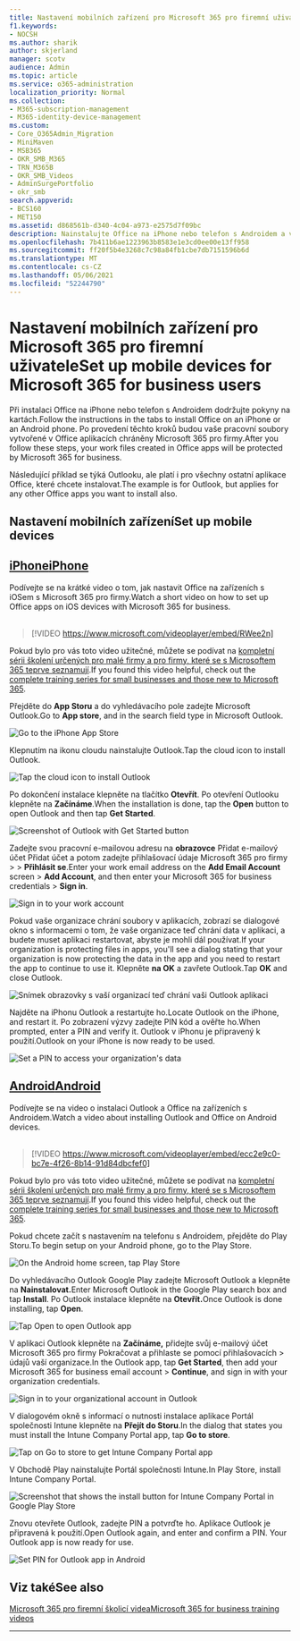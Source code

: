 ```yaml
---
title: Nastavení mobilních zařízení pro Microsoft 365 pro firemní uživatele
f1.keywords:
- NOCSH
ms.author: sharik
author: skjerland
manager: scotv
audience: Admin
ms.topic: article
ms.service: o365-administration
localization_priority: Normal
ms.collection:
- M365-subscription-management
- M365-identity-device-management
ms.custom:
- Core_O365Admin_Migration
- MiniMaven
- MSB365
- OKR_SMB_M365
- TRN_M365B
- OKR_SMB_Videos
- AdminSurgePortfolio
- okr_smb
search.appverid:
- BCS160
- MET150
ms.assetid: d868561b-d340-4c04-a973-e2575d7f09bc
description: Nainstalujte Office na iPhone nebo telefon s Androidem a vaše pracovní soubory v Office aplikacích budou chráněné Microsoft 365 pro firmy.
ms.openlocfilehash: 7b411b6ae1223963b8583e1e3cd0ee00e13ff958
ms.sourcegitcommit: ff20f5b4e3268c7c98a84fb1cbe7db7151596b6d
ms.translationtype: MT
ms.contentlocale: cs-CZ
ms.lasthandoff: 05/06/2021
ms.locfileid: "52244790"
---
```

# <a name="set-up-mobile-devices-for-microsoft-365-for-business-users"></a><span data-ttu-id="c45d8-103">Nastavení mobilních zařízení pro Microsoft 365 pro firemní uživatele</span><span class="sxs-lookup"><span data-stu-id="c45d8-103">Set up mobile devices for Microsoft 365 for business users</span></span>

<span data-ttu-id="c45d8-104">Při instalaci Office na iPhone nebo telefon s Androidem dodržujte pokyny na kartách.</span><span class="sxs-lookup"><span data-stu-id="c45d8-104">Follow the instructions in the tabs to install Office on an iPhone or an Android phone.</span></span> <span data-ttu-id="c45d8-105">Po provedení těchto kroků budou vaše pracovní soubory vytvořené v Office aplikacích chráněny Microsoft 365 pro firmy.</span><span class="sxs-lookup"><span data-stu-id="c45d8-105">After you follow these steps, your work files created in Office apps will be protected by Microsoft 365 for business.</span></span>

<span data-ttu-id="c45d8-106">Následující příklad se týká Outlooku, ale platí i pro všechny ostatní aplikace Office, které chcete instalovat.</span><span class="sxs-lookup"><span data-stu-id="c45d8-106">The example is for Outlook, but applies for any other Office apps you want to install also.</span></span>
  
## <a name="set-up-mobile-devices"></a><span data-ttu-id="c45d8-107">Nastavení mobilních zařízení</span><span class="sxs-lookup"><span data-stu-id="c45d8-107">Set up mobile devices</span></span>

## <a name="iphone"></a>[<span data-ttu-id="c45d8-108">iPhone</span><span class="sxs-lookup"><span data-stu-id="c45d8-108">iPhone</span></span>](#tab/iPhone)
  
<span data-ttu-id="c45d8-109">Podívejte se na krátké video o tom, jak nastavit Office na zařízeních s iOSem s Microsoft 365 pro firmy.</span><span class="sxs-lookup"><span data-stu-id="c45d8-109">Watch a short video on how to set up Office apps on iOS devices with Microsoft 365 for business.</span></span><br><br>

> [!VIDEO https://www.microsoft.com/videoplayer/embed/RWee2n] 

<span data-ttu-id="c45d8-110">Pokud bylo pro vás toto video užitečné, můžete se podívat na [kompletní sérii školení určených pro malé firmy a pro firmy, které se s Microsoftem 365 teprve seznamují](../business-video/index.yml).</span><span class="sxs-lookup"><span data-stu-id="c45d8-110">If you found this video helpful, check out the [complete training series for small businesses and those new to Microsoft 365](../business-video/index.yml).</span></span>

<span data-ttu-id="c45d8-111">Přejděte do **App Storu** a do vyhledávacího pole zadejte Microsoft Outlook.</span><span class="sxs-lookup"><span data-stu-id="c45d8-111">Go to **App store**, and in the search field type in Microsoft Outlook.</span></span>
  
![Go to the iPhone App Store](../media/886913de-76e5-4883-8ed0-4eb3ec06188f.png)
  
<span data-ttu-id="c45d8-113">Klepnutím na ikonu cloudu nainstalujte Outlook.</span><span class="sxs-lookup"><span data-stu-id="c45d8-113">Tap the cloud icon to install Outlook.</span></span>
  
![Tap the cloud icon to install Outlook](../media/665e1620-948a-4ab8-b914-dca49530142c.png)
  
<span data-ttu-id="c45d8-115">Po dokončení instalace klepněte na tlačítko **Otevřít**. Po otevření Outlooku klepněte na **Začínáme**.</span><span class="sxs-lookup"><span data-stu-id="c45d8-115">When the installation is done, tap the **Open** button to open Outlook and then tap **Get Started**.</span></span>
  
![Screenshot of Outlook with Get Started button](../media/005bedec-ae50-4d75-b3bb-e7cef9e2561c.png)
  
<span data-ttu-id="c45d8-117">Zadejte svou pracovní e-mailovou adresu na **obrazovce** Přidat e-mailový účet Přidat účet a potom zadejte přihlašovací údaje Microsoft 365 pro firmy \>  \> **Přihlásit se**.</span><span class="sxs-lookup"><span data-stu-id="c45d8-117">Enter your work email address on the **Add Email Account** screen \> **Add Account**, and then enter your Microsoft 365 for business credentials \> **Sign in**.</span></span>
  
![Sign in to your work account](../media/3cef1fb5-7bec-4d3d-8542-872b731ce19f.png)
  
<span data-ttu-id="c45d8-119">Pokud vaše organizace chrání soubory v aplikacích, zobrazí se dialogové okno s informacemi o tom, že vaše organizace teď chrání data v aplikaci, a budete muset aplikaci restartovat, abyste je mohli dál používat.</span><span class="sxs-lookup"><span data-stu-id="c45d8-119">If your organization is protecting files in apps, you'll see a dialog stating that your organization is now protecting the data in the app and you need to restart the app to continue to use it.</span></span> <span data-ttu-id="c45d8-120">Klepněte **na OK** a zavřete Outlook.</span><span class="sxs-lookup"><span data-stu-id="c45d8-120">Tap **OK** and close Outlook.</span></span> 
  
![Snímek obrazovky s vaší organizací teď chrání vaši Outlook aplikaci](../media/fb4c1c84-b1e9-42e1-8070-c13dcf79fb09.png)
  
<span data-ttu-id="c45d8-122">Najděte na iPhonu Outlook a restartujte ho.</span><span class="sxs-lookup"><span data-stu-id="c45d8-122">Locate Outlook on the iPhone, and restart it.</span></span> <span data-ttu-id="c45d8-123">Po zobrazení výzvy zadejte PIN kód a ověřte ho.</span><span class="sxs-lookup"><span data-stu-id="c45d8-123">When prompted, enter a PIN and verify it.</span></span> <span data-ttu-id="c45d8-124">Outlook v iPhonu je připravený k použití.</span><span class="sxs-lookup"><span data-stu-id="c45d8-124">Outlook on your iPhone is now ready to be used.</span></span>
  
![Set a PIN to access your organization's data](../media/64f2630b-3164-47a4-9dd6-ca0c29ed5fb3.png)
  
## <a name="android"></a>[<span data-ttu-id="c45d8-126">Android</span><span class="sxs-lookup"><span data-stu-id="c45d8-126">Android</span></span>](#tab/Android)
  
<span data-ttu-id="c45d8-127">Podívejte se na video o instalaci Outlook a Office na zařízeních s Androidem.</span><span class="sxs-lookup"><span data-stu-id="c45d8-127">Watch a video about installing Outlook and Office on Android devices.</span></span><br><br>

> [!VIDEO https://www.microsoft.com/videoplayer/embed/ecc2e9c0-bc7e-4f26-8b14-91d84dbcfef0] 

<span data-ttu-id="c45d8-128">Pokud bylo pro vás toto video užitečné, můžete se podívat na [kompletní sérii školení určených pro malé firmy a pro firmy, které se s Microsoftem 365 teprve seznamují](../business-video/index.yml).</span><span class="sxs-lookup"><span data-stu-id="c45d8-128">If you found this video helpful, check out the [complete training series for small businesses and those new to Microsoft 365](../business-video/index.yml).</span></span>

<span data-ttu-id="c45d8-129">Pokud chcete začít s nastavením na telefonu s Androidem, přejděte do Play Storu.</span><span class="sxs-lookup"><span data-stu-id="c45d8-129">To begin setup on your Android phone, go to the Play Store.</span></span>
  
![On the Android home screen, tap Play Store](../media/93df88e7-c778-40e1-b35e-868ca6e97f6c.png)
  
<span data-ttu-id="c45d8-131">Do vyhledávacího Outlook Google Play zadejte Microsoft Outlook a klepněte na **Nainstalovat.**</span><span class="sxs-lookup"><span data-stu-id="c45d8-131">Enter Microsoft Outlook in the Google Play search box and tap **Install**.</span></span> <span data-ttu-id="c45d8-132">Po Outlook instalace klepněte na **Otevřít.**</span><span class="sxs-lookup"><span data-stu-id="c45d8-132">Once Outlook is done installing, tap **Open**.</span></span>
  
![Tap Open to open Outlook app](../media/8b4c5937-8875-4b5a-a5b6-b8c6c9cd6240.png)
  
<span data-ttu-id="c45d8-134">V aplikaci Outlook klepněte na **Začínáme,** přidejte svůj e-mailový účet Microsoft 365 pro firmy Pokračovat a přihlaste se pomocí přihlašovacích \> údajů vaší organizace.</span><span class="sxs-lookup"><span data-stu-id="c45d8-134">In the Outlook app, tap **Get Started**, then add your Microsoft 365 for business email account \> **Continue**, and sign in with your organization credentials.</span></span>
  
![Sign in to your organizational account in Outlook](../media/18f67c66-4bab-4b99-94bd-080839312e29.png)
  
<span data-ttu-id="c45d8-136">V dialogovém okně s informací o nutnosti instalace aplikace Portál společnosti Intune klepněte na **Přejít do Storu**.</span><span class="sxs-lookup"><span data-stu-id="c45d8-136">In the dialog that states you must install the Intune Company Portal app, tap **Go to store**.</span></span>
  
![Tap on Go to store to get Intune Company Portal app](../media/a702d712-5622-45dd-a511-b1adaee63071.png)
  
<span data-ttu-id="c45d8-138">V Obchodě Play nainstalujte Portál společnosti Intune.</span><span class="sxs-lookup"><span data-stu-id="c45d8-138">In Play Store, install Intune Company Portal.</span></span>
  
![Screenshot that shows the install button for Intune Company Portal in Google Play Store](../media/5e0408f2-3f37-44dd-80ed-13ca2ac6df0c.png)
  
<span data-ttu-id="c45d8-p105">Znovu otevřete Outlook, zadejte PIN a potvrďte ho. Aplikace Outlook je připravená k použití.</span><span class="sxs-lookup"><span data-stu-id="c45d8-p105">Open Outlook again, and enter and confirm a PIN. Your Outlook app is now ready for use.</span></span>
  
![Set  PIN for Outlook app in Android](../media/edb91afb-f1ed-451a-bc6b-8ccba664e055.png)

## <a name="see-also"></a><span data-ttu-id="c45d8-143">Viz také</span><span class="sxs-lookup"><span data-stu-id="c45d8-143">See also</span></span>

[<span data-ttu-id="c45d8-144">Microsoft 365 pro firemní školicí videa</span><span class="sxs-lookup"><span data-stu-id="c45d8-144">Microsoft 365 for business training videos</span></span>](../business-video/index.yml)

---

